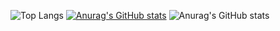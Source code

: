 <!---- 👋 Hi, I’m @khaleelhussaini
- 👀 I’m interested in Front End Development
- 🌱 I’m currently learning NodeJS
- 💞️ I’m looking to collaborate on ...
- 📫 How to reach me ...

<!---
khaleelhussaini/khaleelhussaini is a ✨ special ✨ repository because its `README.md` (this file) appears on your GitHub profile.
You can click the Preview link to take a look at your changes.
--->
![Top Langs](https://github-readme-stats.vercel.app/api/top-langs/?username=khaleelhussaini&layout=compact)
[![Anurag's GitHub stats](https://github-readme-stats.vercel.app/api?username=khaleelhussaini)](https://github.com/anuraghazra/github-readme-stats)
![Anurag's GitHub stats](https://github-readme-stats.vercel.app/api?username=khaleelhussaini&show_icons=true)

